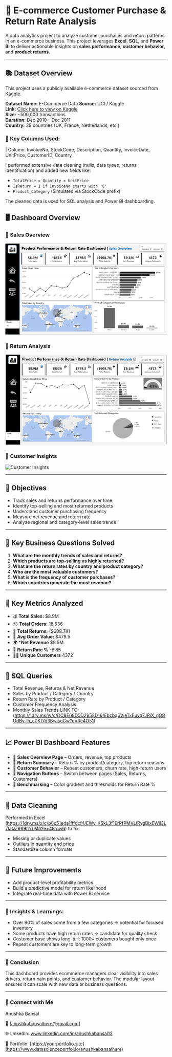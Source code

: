 # 🛒 E-commerce Customer Purchase & Return Rate Analysis

A data analytics project to analyze customer purchases and return patterns in an e-commerce business. This project leverages **Excel**, **SQL**, and **Power BI** to deliver actionable insights on **sales performance**, **customer behavior**, and **product returns**.

---


## 📚 Dataset Overview

This project uses a publicly available e-commerce dataset sourced from [Kaggle](https://www.kaggle.com/datasets).

**Dataset Name:** E-Commerce Data 
**Source:** UCI / Kaggle  
**Link:** [Click here to view on Kaggle]((https://www.kaggle.com/datasets/carrie1/ecommerce-data/data))  
**Size:** ~500,000 transactions  
**Duration:** Dec 2010 – Dec 2011  
**Country:** 38 countries (UK, France, Netherlands, etc.)

### 🧾 Key Columns Used:
| Column: InvoiceNo,
StockCode,
Description,
Quantity,
InvoiceDate,
UnitPrice,
CustomerID,
Country


I performed extensive data cleaning (nulls, data types, returns identification) and added new fields like:
- `TotalPrice = Quantity × UnitPrice`
- `IsReturn = 1 if InvoiceNo starts with 'C'`
- `Product_Category` (Simulated via StockCode prefix)

The cleaned data is used for SQL analysis and Power BI dashboarding.

## 🖥 Dashboard Overview

### 📍 Sales Overview
![Sales Overview](https://github.com/anushkabansal13/ecommerce-purchase-return-insights/blob/main/Sales-Performance.png?raw=true)

### 📍 Return Analysis
![Return Analysis](https://github.com/anushkabansal13/ecommerce-purchase-return-insights/blob/main/Returns-Analysis.png?raw=true)
### 📍 Customer Insights
![Customer Insights](<img width="971" height="544" alt="Customers-Insight" src="https://github.com/user-attachments/assets/c1df3c10-3b13-4126-ab6f-aed6e3661001" />)

---



## 🎯 Objectives

- Track sales and returns performance over time
- Identify top-selling and most returned products
- Understand customer purchasing frequency
- Measure net revenue and return rate
- Analyze regional and category-level sales trends

---

## 📌 Key Business Questions Solved

1. **What are the monthly trends of sales and returns?**
2. **Which products are top-selling vs highly returned?**
3. **What are the return rates by country and product category?**
4. **Who are the most valuable customers?**
5. **What is the frequency of customer purchases?**
6. **Which countries generate the most revenue?**

---

## 📌 Key Metrics Analyzed

- 💰 **Total Sales:** $8.9M
- 📦 **Total Orders:** 18,536
- 💸 **Total Returns:** ($608.7K)
- 🧾 **Avg Order Value:** $479.5
- 🌍 ***Net Revenue** $9.5M
- 🔁 **Return Rate %** -6.85
- 🧍‍♂️ **Unique Customers** 4372


---


## 📂 SQL Queries

- Total Revenue, Returns & Net Revenue
- Sales by Product / Category / Country
- Return Rate by Product / Category
- Customer Frequency Analysis
- Monthly Sales Trends
  LINK TO:(https://1drv.ms/w/c/DC9E68D5D2958D16/Ebzbq6VjeTxEuvq7JRiX_gQBUdBy-lh_c0Kf7d3BwiscGw?e=Rc4O51)
---


## 📈 Power BI Dashboard Features

- 🔹 **Sales Overview Page** – Orders, revenue, top products
- 🔹 **Return Summary** – Return % by product/category, top return reasons
- 🔹 **Customer Behavior** – Repeat customers, churn rate, high-return users
- 🔹 **Navigation Buttons** – Switch between pages (Sales, Returns, Customers)
- 🔹 **Benchmarking** – Color gradient and thresholds for Return Rate %
 

---


## 🧹 Data Cleaning

Performed in Excel (https://1drv.ms/x/c/b6c51eda1fffdcf4/EWy_KSkL3f1ErPfPMVLlRygBlxEWii3L7lJQZ989tiYLMA?e=4Frow6) to fix:
- Missing or duplicate values
- Outliers in quantity and price
- Standardize column formats


---


## 🔁 Future Improvements

- Add product-level profitability metrics
- Build a predictive model for return likelihood
- Integrate real-time data with Power BI service


---



### 🎯 Insights & Learnings:

- Over 90% of sales come from a few categories → potential for focused inventory
- Some products have high return rates → candidate for quality check
- Customer base shows long-tail: 1000+ customers bought only once
- Repeat customers are key to long-term growth


---

### 📌 Conclusion

This dashboard provides ecommerce managers clear visibility into sales drivers, return pain points, and customer behavior. The modular layout ensures it can scale with new data or business questions.

---

### 🙌 Connect with Me
Anushka Bansal

📧 [anushkabansalhere@gmail.com]

🌐 LinkedIn: www.linkedin.com/in/anushkabansal13

📁 Portfolio: [https://yourportfolio.site](https://www.datascienceportfol.io/anushkabansalhere)



